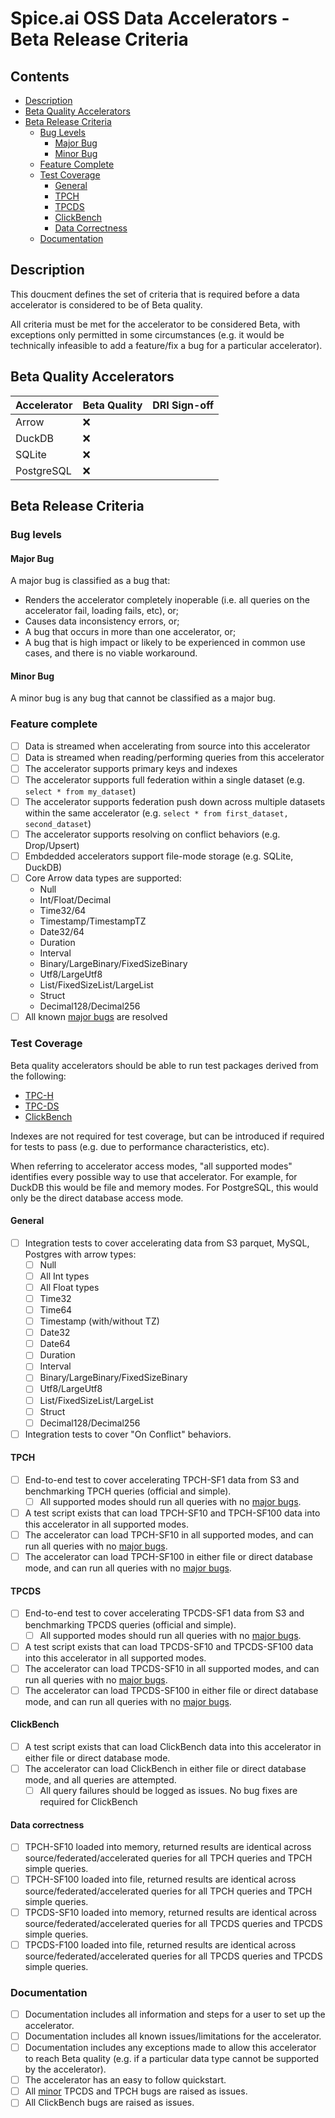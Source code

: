 # Spice.ai OSS Data Accelerators - Beta Release Criteria

## Contents

- [Description](#description)
- [Beta Quality Accelerators](#beta-quality-accelerators)
- [Beta Release Criteria](#beta-release-criteria)
  - [Bug Levels](#bug-levels)
    - [Major Bug](#major-bug)
    - [Minor Bug](#minor-bug)
  - [Feature Complete](#feature-complete)
  - [Test Coverage](#test-coverage)
    - [General](#general)
    - [TPCH](#tpch)
    - [TPCDS](#tpcds)
    - [ClickBench](#clickbench)
    - [Data Correctness](#data-correctness)
  - [Documentation](#documentation)

## Description

This doucment defines the set of criteria that is required before a data accelerator is considered to be of Beta quality.

All criteria must be met for the accelerator to be considered Beta, with exceptions only permitted in some circumstances (e.g. it would be technically infeasible to add a feature/fix a bug for a particular accelerator).

## Beta Quality Accelerators

| Accelerator | Beta Quality | DRI Sign-off |
| - | - | - |
| Arrow | ❌ |  |
| DuckDB | ❌ |  |
| SQLite | ❌ |  |
| PostgreSQL | ❌ |  |

## Beta Release Criteria

### Bug levels

#### Major Bug

A major bug is classified as a bug that:

- Renders the accelerator completely inoperable (i.e. all queries on the accelerator fail, loading fails, etc), or;
- Causes data inconsistency errors, or;
- A bug that occurs in more than one accelerator, or;
- A bug that is high impact or likely to be experienced in common use cases, and there is no viable workaround.

#### Minor Bug

A minor bug is any bug that cannot be classified as a major bug.

### Feature complete

- [ ] Data is streamed when accelerating from source into this accelerator
- [ ] Data is streamed when reading/performing queries from this accelerator
- [ ] The accelerator supports primary keys and indexes
- [ ] The accelerator supports full federation within a single dataset (e.g. `select * from my_dataset`)
- [ ] The accelerator supports federation push down across multiple datasets within the same accelerator (e.g. `select * from first_dataset, second_dataset`)
- [ ] The accelerator supports resolving on conflict behaviors (e.g. Drop/Upsert)
- [ ] Embdedded accelerators support file-mode storage (e.g. SQLite, DuckDB)
- [ ] Core Arrow data types are supported:
  - Null
  - Int/Float/Decimal
  - Time32/64
  - Timestamp/TimestampTZ
  - Date32/64
  - Duration
  - Interval
  - Binary/LargeBinary/FixedSizeBinary
  - Utf8/LargeUtf8
  - List/FixedSizeList/LargeList
  - Struct
  - Decimal128/Decimal256
- [ ] All known [major bugs](#bug-levels) are resolved

### Test Coverage

Beta quality accelerators should be able to run test packages derived from the following:

- [TPC-H](https://www.tpc.org/tpch/)
- [TPC-DS](https://www.tpc.org/tpcds/)
- [ClickBench](https://github.com/ClickHouse/ClickBench)

Indexes are not required for test coverage, but can be introduced if required for tests to pass (e.g. due to performance characteristics, etc).

When referring to accelerator access modes, "all supported modes" identifies every possible way to use that accelerator. For example, for DuckDB this would be file and memory modes. For PostgreSQL, this would only be the direct database access mode.

#### General

- [ ] Integration tests to cover accelerating data from S3 parquet, MySQL, Postgres with arrow types:
  - [ ] Null
  - [ ] All Int types
  - [ ] All Float types
  - [ ] Time32
  - [ ] Time64
  - [ ] Timestamp (with/without TZ)
  - [ ] Date32
  - [ ] Date64
  - [ ] Duration
  - [ ] Interval
  - [ ] Binary/LargeBinary/FixedSizeBinary
  - [ ] Utf8/LargeUtf8
  - [ ] List/FixedSizeList/LargeList
  - [ ] Struct
  - [ ] Decimal128/Decimal256
- [ ] Integration tests to cover "On Conflict" behaviors.

#### TPCH

- [ ] End-to-end test to cover accelerating TPCH-SF1 data from S3 and benchmarking TPCH queries (official and simple).
  - [ ] All supported modes should run all queries with no [major bugs](#bug-levels).
- [ ] A test script exists that can load TPCH-SF10 and TPCH-SF100 data into this accelerator in all supported modes.
- [ ] The accelerator can load TPCH-SF10 in all supported modes, and can run all queries with no [major bugs](#bug-levels).
- [ ] The accelerator can load TPCH-SF100 in either file or direct database mode, and can run all queries with no [major bugs](#bug-levels).

#### TPCDS

- [ ] End-to-end test to cover accelerating TPCDS-SF1 data from S3 and benchmarking TPCDS queries (official and simple).
  - [ ] All supported modes should run all queries with no [major bugs](#bug-levels).
- [ ] A test script exists that can load TPCDS-SF10 and TPCDS-SF100 data into this accelerator in all supported modes.
- [ ] The accelerator can load TPCDS-SF10 in all supported modes, and can run all queries with no [major bugs](#bug-levels).
- [ ] The accelerator can load TPCDS-SF100 in either file or direct database mode, and can run all queries with no [major bugs](#bug-levels).

#### ClickBench

- [ ] A test script exists that can load ClickBench data into this accelerator in either file or direct database mode.
- [ ] The accelerator can load ClickBench in either file or direct database mode, and all queries are attempted.
  - [ ] All query failures should be logged as issues. No bug fixes are required for ClickBench

#### Data correctness

- [ ] TPCH-SF10 loaded into memory, returned results are identical across source/federated/accelerated queries for all TPCH queries and TPCH simple queries.
- [ ] TPCH-SF100 loaded into file, returned results are identical across source/federated/accelerated queries for all TPCH queries and TPCH simple queries.
- [ ] TPCDS-SF10 loaded into memory, returned results are identical across source/federated/accelerated queries for all TPCDS queries and TPCDS simple queries.
- [ ] TPCDS-F100 loaded into file, returned results are identical across source/federated/accelerated queries for all TPCDS queries and TPCDS simple queries.

### Documentation

- [ ] Documentation includes all information and steps for a user to set up the accelerator.
- [ ] Documentation includes all known issues/limitations for the accelerator.
- [ ] Documentation includes any exceptions made to allow this accelerator to reach Beta quality (e.g. if a particular data type cannot be supported by the accelerator).
- [ ] The accelerator has an easy to follow quickstart.
- [ ] All [minor](#bug-levels) TPCDS and TPCH bugs are raised as issues.
- [ ] All ClickBench bugs are raised as issues.
